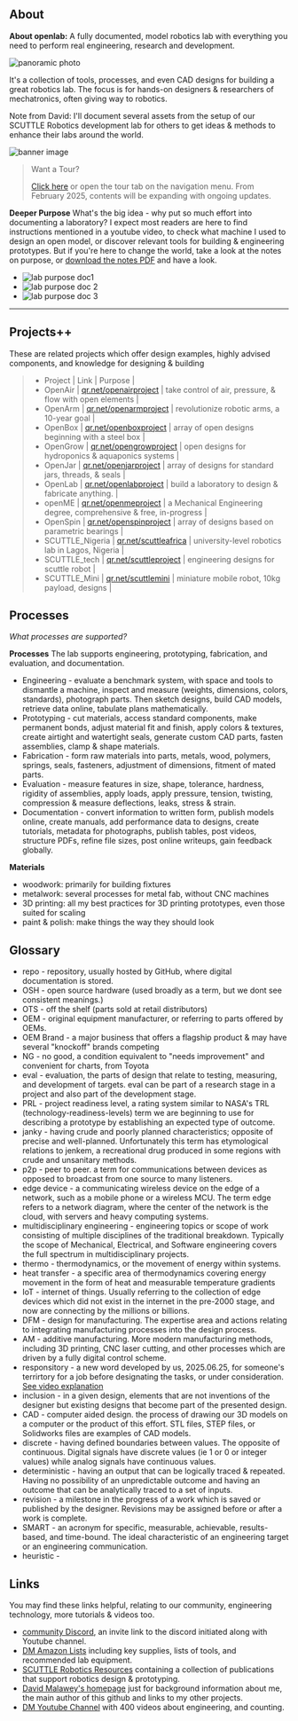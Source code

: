 ## About
**About openlab:** A fully documented, model robotics lab with everything you need to perform real engineering, research and development.

![panoramic photo](img/img_pano2.jpg)

It's a collection of tools, processes, and even CAD designs for building a great robotics lab.  The focus is for hands-on designers & researchers of mechatronics, often giving way to robotics. 

Note from David: I'll document several assets from the setup of our SCUTTLE Robotics development lab for others to get ideas & methods to enhance their labs around the world.

![banner image](img/banner.jpg)

>
> Want a Tour?
>
> [Click here](tour) or open the tour tab on the navigation menu.  From February 2025, contents will be expanding with ongoing updates.
> 

**Deeper Purpose**
What's the big idea - why put so much effort into documenting a laboratory? I expect most readers are here to find instructions mentioned in a youtube video, to check what machine I used to design an open model, or discover relevant tools for building & engineering prototypes.  But if you're here to change the world, take a look at the notes on purpose, or [download the notes PDF](https://github.com/davidmalawey/openLab/blob/854e76e8c4caf2084f15029d3c6ca3b7e702c6cf/docs/2025_labPurpose.pdf) and have a look.

- ![lab purpose doc1](img/lab_purpose1.jpg)
- ![lab purpose doc 2](img/lab_purpose2.jpg)
- ![lab purpose doc 3](img/lab_purpose3.jpg)

---

## Projects++
These are related projects which offer design examples, highly advised components, and knowledge for designing & building

>
> * Project | Link | Purpose | 
> * OpenAir | [qr.net/openairproject](https://qr.net/openairproject) | take control of air, pressure, & flow with open elements | 
> * OpenArm | [qr.net/openarmproject](https://qr.net/openarmproject) | revolutionize robotic arms, a 10-year goal | 
> * OpenBox | [qr.net/openboxproject](https://qr.net/openboxproject) | array of open designs beginning with a steel box | 
> * OpenGrow | [qr.net/opengrowproject](https://qr.net/opengrowproject) | open designs for hydroponics & aquaponics systems | 
> * OpenJar | [qr.net/openjarproject](https://qr.net/openjarproject) | array of designs for standard jars, threads, & seals | 
> * OpenLab | [qr.net/openlabproject](https://qr.net/openlabproject) | build a laboratory to design & fabricate anything. |
> * openME | [qr.net/openmeproject](https://qr.net/openmeproject) | a Mechanical Engineering degree, comprehensive & free, in-progress | 
> * OpenSpin | [qr.net/openspinproject](https://qr.net/openspinproject) | array of designs based on parametric bearings | 
> * SCUTTLE_Nigeria | [qr.net/scuttleafrica](https://qr.net/scuttleafrica) | university-level robotics lab in Lagos, Nigeria |
> * SCUTTLE_tech | [qr.net/scuttleproject](https://qr.net/scuttleproject) | engineering designs for scuttle robot |
> * SCUTTLE_Mini | [qr.net/scuttlemini](https://qr.net/scuttlemini) | miniature mobile robot, 10kg payload, designs |
>


## Processes
_What processes are supported?_

**Processes** The lab supports engineering, prototyping, fabrication, and evaluation, and documentation.
* Engineering - evaluate a benchmark system, with space and tools to dismantle a machine, inspect and measure (weights, dimensions, colors, standards), photograph parts.  Then sketch designs, build CAD models, retrieve data online, tabulate plans mathematically.
* Prototyping - cut materials, access standard components, make permanent bonds, adjust material fit and finish, apply colors & textures, create airtight and watertight seals, generate custom CAD parts, fasten assemblies, clamp & shape materials.
* Fabrication - form raw materials into parts, metals, wood, polymers, springs, seals, fasteners, adjustment of dimensions, fitment of mated parts.
* Evaluation - measure features in size, shape, tolerance, hardness, rigidity of assemblies, apply loads, apply pressure, tension, twisting, compression & measure deflections, leaks, stress & strain.
* Documentation - convert information to written form, publish models online, create manuals, add performance data to designs, create tutorials, metadata for photographs, publish tables, post videos, structure PDFs, refine file sizes, post online writeups, gain feedback globally. 

**Materials**
* woodwork: primarily for building fixtures
* metalwork: several processes for metal fab, without CNC machines
* 3D printing: all my best practices for 3D printing prototypes, even those suited for scaling
* paint & polish: make things the way they should look

## Glossary
* repo - repository, usually hosted by GitHub, where digital documentation is stored.
* OSH - open source hardware (used broadly as a term, but we dont see consistent meanings.)
* OTS - off the shelf (parts sold at retail distributors)
* OEM - original equipment manufacturer, or referring to parts offered by OEMs.
* OEM Brand - a major business that offers a flagship product & may have several "knockoff" brands competing
* NG - no good, a condition equivalent to "needs improvement" and convenient for charts, from Toyota
* eval - evaluation, the parts of design that relate to testing, measuring, and development of targets.  eval can be part of a research stage in a project and also part of the development stage.
* PRL - project readiness level, a rating system similar to NASA's TRL (technology-readiness-levels) term we are beginning to use for describing a prototype by establishing an expected type of outcome.
* janky - having crude and poorly planned characteristics; opposite of precise and well-planned.  Unfortunately this term has etymological relations to jenkem, a recreational drug produced in some regions with crude and unsanitary methods.
* p2p - peer to peer.  a term for communications between devices as opposed to broadcast from one source to many listeners.
* edge device - a communicating wireless device on the edge of a network, such as a mobile phone or a wireless MCU.  The term edge refers to a network diagram, where the center of the network is the cloud, with servers and heavy computing systems.
* multidisciplinary engineering - engineering topics or scope of work consisting of multiple disciplines of the traditional breakdown.  Typically the scope of Mechanical, Electrical, and Software engineering covers the full spectrum in multidisciplinary projects.
* thermo - thermodynamics, or the movement of energy within systems.
* heat transfer - a specific area of thermodynamics covering energy movement in the form of heat and measurable temperature gradients
* IoT - internet of things.  Usually referring to the collection of edge devices which did not exist in the internet in the pre-2000 stage, and now are connecting by the millions or billions.
* DFM - design for manufacturing.  The expertise area and actions relating to integrating manufacturing processes into the design process.
* AM - additive manufacturing.  More modern manufacturing methods, including 3D printing, CNC laser cutting, and other processes which are driven by a fully digital control scheme.
* responsitory - a new word developed by us, 2025.06.25, for someone's terrirtory for a job before designating the tasks, or under consideration.  [See video explanation](https://youtube.com/shorts/bYQpxxtLAJ8)
* inclusion - in a given design, elements that are not inventions of the designer but existing designs that become part of the presented design.
* CAD - computer aided design.  the process of drawing our 3D models on a computer or the product of this effort.  STL files, STEP files, or Solidworks files are examples of CAD models.
* discrete - having defined boundaries between values.  The opposite of continuous.  Digital signals have discrete values (ie 1 or 0 or integer values) while analog signals have continuous values.
* deterministic - having an output that can be logically traced & repeated. Having no possibility of an unpredictable outcome and having an outcome that can be analytically traced to a set of inputs.
* revision - a milestone in the progress of a work which is saved or published by the designer.  Revisions may be assigned before or after a work is complete.
* SMART - an acronym for specific, measurable, achievable, results-based, and time-bound. The ideal characteristic of an engineering target or an engineering communication.
* heuristic -  

## Links
You may find these links helpful, relating to our community, engineering technology, more tutorials & videos too. 

* [community Discord](https://discord.gg/Napn9mhd43), an invite link to the discord initiated along with Youtube channel.
* [DM Amazon Lists](https://www.amazon.com/shop/davidmalawey) including key supplies, lists of tools, and recommended lab equipment.
* [SCUTTLE Robotics Resources](https://www.scuttlerobot.org/resources/) containing a collection of publications that support robotics design & prototyping.
* [David Malawey's homepage](https://davidmalawey.com) just for background information about me, the main author of this github and links to my other projects.
* [DM Youtube Channel](https://www.youtube.com/@davidmalawey) with 400 videos about engineering, and counting.
